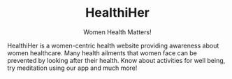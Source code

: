 <p align="center">
 <img src="">
</p>
<h1 align="center">
	HealthiHer
</h1>

<p align="center">
Women Health Matters!
</p>

HealthiHer is a women-centric health website providing awareness about women healthcare. Many health ailments that women face can be prevented by looking after their health. Know about activities for well being, try meditation using our app and much more!
